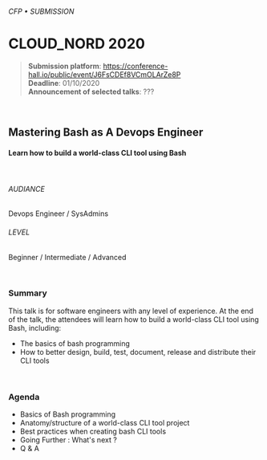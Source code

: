 ###### CFP • SUBMISSION
# CLOUD_NORD 2020


> **Submission platform**: https://conference-hall.io/public/event/J6FsCDEf8VCmOLArZe8P<br>
> **Deadline**: 01/10/2020<br>
> **Announcement of selected talks**: ???

<br>

## Mastering Bash as A Devops Engineer
#### Learn how to build a world-class CLI tool using Bash


<br>

###### AUDIANCE
Devops Engineer / SysAdmins

###### LEVEL
Beginner / Intermediate / Advanced


<br>

### Summary

This talk is for software engineers with any level of experience. At the end of the talk, the attendees will learn how to build a world-class CLI tool using Bash, including:

* The basics of bash programming
* How to better design, build, test, document, release and distribute their CLI tools


<br>

### Agenda

* Basics of Bash programming
* Anatomy/structure of a world-class CLI tool project
* Best practices when creating bash CLI tools
* Going Further : What's next ?
* Q & A